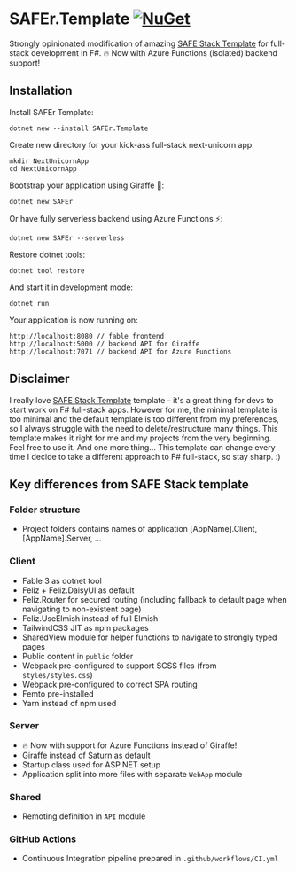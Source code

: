 ﻿# SAFEr.Template [![NuGet](https://img.shields.io/nuget/v/SAFEr.Template.svg?style=flat-square)](https://www.nuget.org/packages/SAFEr.Template/)

Strongly opinionated modification of amazing [SAFE Stack Template](https://safe-stack.github.io/) for full-stack development in F#. 🔥 Now with Azure Functions (isolated) backend support!

## Installation

Install SAFEr Template:

    dotnet new --install SAFEr.Template

Create new directory for your kick-ass full-stack next-unicorn app:

    mkdir NextUnicornApp
    cd NextUnicornApp

Bootstrap your application using Giraffe 🦒:

    dotnet new SAFEr

Or have fully serverless backend using Azure Functions ⚡:

    dotnet new SAFEr --serverless


Restore dotnet tools:

    dotnet tool restore

And start it in development mode:

    dotnet run

Your application is now running on:

    http://localhost:8080 // fable frontend
    http://localhost:5000 // backend API for Giraffe
    http://localhost:7071 // backend API for Azure Functions


## Disclaimer

I really love [SAFE Stack Template](https://safe-stack.github.io/) template - it's a great thing for devs to start work on F# full-stack apps. However for me, the minimal template is too minimal and the default template is too different from my preferences, so I always struggle with the need to delete/restructure many things. This template makes it right for me and my projects from the very beginning. Feel free to use it. And one more thing... This template can change every time I decide to take a different approach to F# full-stack, so stay sharp. :)

## Key differences from SAFE Stack template

### Folder structure

- Project folders contains names of application [AppName].Client, [AppName].Server, ...

### Client

- Fable 3 as dotnet tool
- Feliz + Feliz.DaisyUI as default
- Feliz.Router for secured routing (including fallback to default page when navigating to non-existent page)
- Feliz.UseElmish instead of full Elmish
- TailwindCSS JIT as npm packages
- SharedView module for helper functions to navigate to strongly typed pages
- Public content in `public` folder
- Webpack pre-configured to support SCSS files (from `styles/styles.css`)
- Webpack pre-configured to correct SPA routing
- Femto pre-installed
- Yarn instead of npm used

### Server

- 🔥 Now with support for Azure Functions instead of Giraffe!
- Giraffe instead of Saturn as default
- Startup class used for ASP.NET setup
- Application split into more files with separate `WebApp` module

### Shared

- Remoting definition in `API` module

### GitHub Actions

- Continuous Integration pipeline prepared in `.github/workflows/CI.yml`